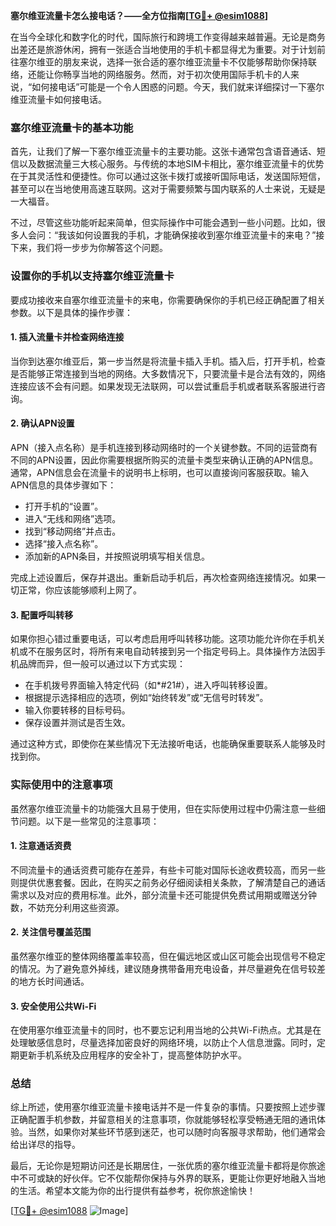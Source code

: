**塞尔维亚流量卡怎么接电话？——全方位指南[[TG💪+ @esim1088](https://t.me/s/esim1088)]**

在当今全球化和数字化的时代，国际旅行和跨境工作变得越来越普遍。无论是商务出差还是旅游休闲，拥有一张适合当地使用的手机卡都显得尤为重要。对于计划前往塞尔维亚的朋友来说，选择一张合适的塞尔维亚流量卡不仅能够帮助你保持联络，还能让你畅享当地的网络服务。然而，对于初次使用国际手机卡的人来说，“如何接电话”可能是一个令人困惑的问题。今天，我们就来详细探讨一下塞尔维亚流量卡如何接电话。

### 塞尔维亚流量卡的基本功能

首先，让我们了解一下塞尔维亚流量卡的主要功能。这张卡通常包含语音通话、短信以及数据流量三大核心服务。与传统的本地SIM卡相比，塞尔维亚流量卡的优势在于其灵活性和便捷性。你可以通过这张卡拨打或接听国际电话，发送国际短信，甚至可以在当地使用高速互联网。这对于需要频繁与国内联系的人士来说，无疑是一大福音。

不过，尽管这些功能听起来简单，但实际操作中可能会遇到一些小问题。比如，很多人会问：“我该如何设置我的手机，才能确保接收到塞尔维亚流量卡的来电？”接下来，我们将一步步为你解答这个问题。

### 设置你的手机以支持塞尔维亚流量卡

要成功接收来自塞尔维亚流量卡的来电，你需要确保你的手机已经正确配置了相关参数。以下是具体的操作步骤：

#### 1. 插入流量卡并检查网络连接

当你到达塞尔维亚后，第一步当然是将流量卡插入手机。插入后，打开手机，检查是否能够正常连接到当地的网络。大多数情况下，只要流量卡是合法有效的，网络连接应该不会有问题。如果发现无法联网，可以尝试重启手机或者联系客服进行咨询。

#### 2. 确认APN设置

APN（接入点名称）是手机连接到移动网络时的一个关键参数。不同的运营商有不同的APN设置，因此你需要根据所购买的流量卡类型来确认正确的APN信息。通常，APN信息会在流量卡的说明书上标明，也可以直接询问客服获取。输入APN信息的具体步骤如下：

- 打开手机的“设置”。
- 进入“无线和网络”选项。
- 找到“移动网络”并点击。
- 选择“接入点名称”。
- 添加新的APN条目，并按照说明填写相关信息。

完成上述设置后，保存并退出。重新启动手机后，再次检查网络连接情况。如果一切正常，你应该能够顺利上网了。

#### 3. 配置呼叫转移

如果你担心错过重要电话，可以考虑启用呼叫转移功能。这项功能允许你在手机关机或不在服务区时，将所有来电自动转接到另一个指定号码上。具体操作方法因手机品牌而异，但一般可以通过以下方式实现：

- 在手机拨号界面输入特定代码（如*#21#），进入呼叫转移设置。
- 根据提示选择相应的选项，例如“始终转发”或“无信号时转发”。
- 输入你要转移的目标号码。
- 保存设置并测试是否生效。

通过这种方式，即使你在某些情况下无法接听电话，也能确保重要联系人能够及时找到你。

### 实际使用中的注意事项

虽然塞尔维亚流量卡的功能强大且易于使用，但在实际使用过程中仍需注意一些细节问题。以下是一些常见的注意事项：

#### 1. 注意通话资费

不同流量卡的通话资费可能存在差异，有些卡可能对国际长途收费较高，而另一些则提供优惠套餐。因此，在购买之前务必仔细阅读相关条款，了解清楚自己的通话需求以及对应的费用标准。此外，部分流量卡还可能提供免费试用期或赠送分钟数，不妨充分利用这些资源。

#### 2. 关注信号覆盖范围

虽然塞尔维亚的整体网络覆盖率较高，但在偏远地区或山区可能会出现信号不稳定的情况。为了避免意外掉线，建议随身携带备用充电设备，并尽量避免在信号较差的地方长时间通话。

#### 3. 安全使用公共Wi-Fi

在使用塞尔维亚流量卡的同时，也不要忘记利用当地的公共Wi-Fi热点。尤其是在处理敏感信息时，尽量选择加密良好的网络环境，以防止个人信息泄露。同时，定期更新手机系统及应用程序的安全补丁，提高整体防护水平。

### 总结

综上所述，使用塞尔维亚流量卡接电话并不是一件复杂的事情。只要按照上述步骤正确配置手机参数，并留意相关的注意事项，你就能够轻松享受畅通无阻的通讯体验。当然，如果你对某些环节感到迷茫，也可以随时向客服寻求帮助，他们通常会给出详尽的指导。

最后，无论你是短期访问还是长期居住，一张优质的塞尔维亚流量卡都将是你旅途中不可或缺的好伙伴。它不仅能帮你保持与外界的联系，更能让你更好地融入当地的生活。希望本文能为你的出行提供有益参考，祝你旅途愉快！

[[TG💪+ @esim1088](https://t.me/s/esim1088) ![Image](https://i.postimg.cc/4NQfJmqS/Snipaste-2025-05-13-00-14-12.png)]